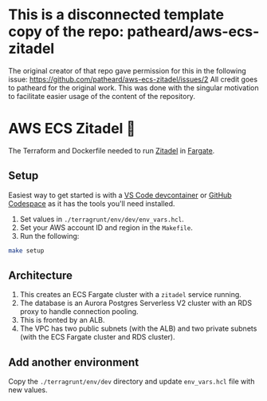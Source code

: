 # This is a disconnected template copy of the repo: patheard/aws-ecs-zitadel
The original creator of that repo gave permission for this in the following issue: https://github.com/patheard/aws-ecs-zitadel/issues/2
All credit goes to patheard for the original work.
This was done with the singular motivation to facilitate easier usage of the content of the repository.

# AWS ECS Zitadel :key:
The Terraform and Dockerfile needed to run [Zitadel](https://zitadel.com/) in [Fargate](https://docs.aws.amazon.com/AmazonECS/latest/developerguide/AWS_Fargate.html).

## Setup
Easiest way to get started is with a [VS Code devcontainer](https://code.visualstudio.com/docs/devcontainers/tutorial) or [GitHub Codespace](https://github.com/features/codespaces) as it has the tools you'll need installed.

1. Set values in `./terragrunt/env/dev/env_vars.hcl`.
1. Set your AWS account ID and region in the `Makefile`.
1. Run the following:
```bash
make setup
```

## Architecture
1. This creates an ECS Fargate cluster with a `zitadel` service running.
1. The database is an Aurora Postgres Serverless V2 cluster with an RDS proxy to handle connection pooling.
1. This is fronted by an ALB.
1. The VPC has two public subnets (with the ALB) and two private subnets (with the ECS Fargate cluster and RDS cluster).

## Add another environment
Copy the `./terragrunt/env/dev` directory and update `env_vars.hcl` file with new values.
